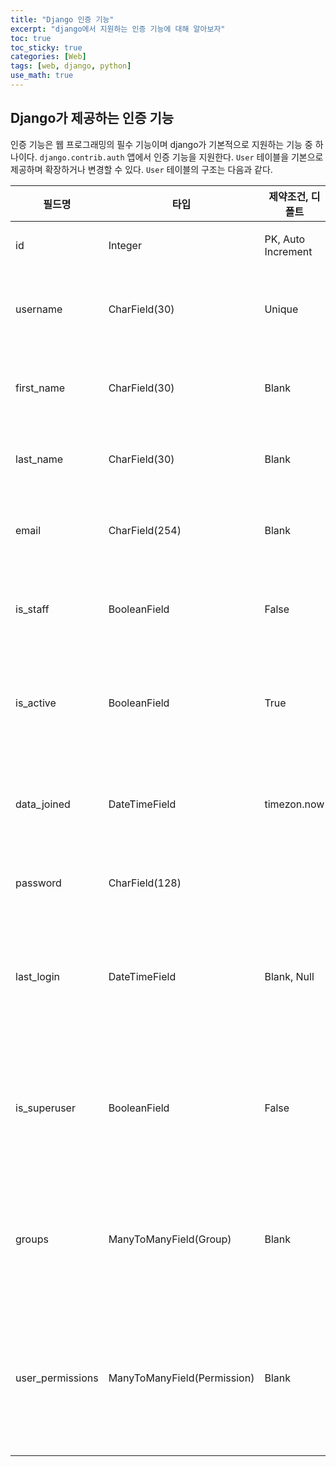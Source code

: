 ```yaml
---
title: "Django 인증 기능"
excerpt: "django에서 지원하는 인증 기능에 대해 알아보자"
toc: true
toc_sticky: true
categories: [Web]
tags: [web, django, python]
use_math: true
---
```


## Django가 제공하는 인증 기능

인증 기능은 웹 프로그래밍의 필수 기능이며 django가 기본적으로 지원하는 기능 중 하나이다. `django.contrib.auth` 앱에서 인증 기능을 지원한다. `User` 테이블을 기본으로 제공하며 확장하거나 변경할 수 있다. `User` 테이블의 구조는 다음과 같다.

|필드명|타입|제약조건, 디폴트|설명|
|---|---|---|---|
|id|Integer|PK, Auto Increment|기본 키|
|username|CharField(30)|Unique|로그인 이름|
|first_name|CharField(30)|Blank|사용자 이름|
|last_name|CharField(30)|Blank|사용자 성|
|email|CharField(254)|Blank|이메일 주소|
|is_staff|BooleanField|False|스태프 여부|
|is_active|BooleanField|True|계정 활성화 여부|
|data_joined|DateTimeField|timezon.now|계정 생성 시각|
|password|CharField(128)||비밀번호|
|last_login|DateTimeField|Blank, Null|마지막 로그인 시각|
|is_superuser|BooleanField|False|슈퍼유저(관리자) 여부|
|groups|ManyToManyField(Group)|Blank|사용자가 속한 그룹|
|user_permissions|ManyToManyField(Permission)|Blank|사용자에게 부여된 권한|


<br>